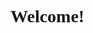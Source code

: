 <!DOCTYPE html>
<html>
  <head>
    <link href='https://fonts.googleapis.com/css?family=Rock+Salt' rel='stylesheet' /> 
  </head>
  <body>
    <h1 style="font-family:'Rock Salt';">Welcome!</h1>
  </body>
</html>
